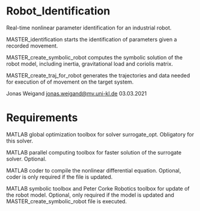 # Robot_Identification
Real-time nonlinear parameter identification for an industrial robot.

MASTER_identification 
starts the identification of parameters given a recorded movement.

MASTER_create_symbolic_robot 
computes the symbolic solution of the robot model, including inertia, gravitational load and coriolis matrix.

MASTER_create_traj_for_robot 
generates the trajectories and data needed for execution of of movement on the target system.


Jonas Weigand
jonas.weigand@mv.uni-kl.de
03.03.2021

# Requirements

MATLAB global optimization toolbox for solver surrogate_opt. Obligatory for this solver.

MATLAB parallel computing toolbox for faster solution of the surrogate solver. Optional.

MATLAB coder to compile the nonlinear differential equation. 
Optional, coder is only required if the file is updated.

MATLAB symbolic toolbox and Peter Corke Robotics toolbox for update of the robot model.
Optional, only required if the model is updated and MASTER_create_symbolic_robot file is executed.
